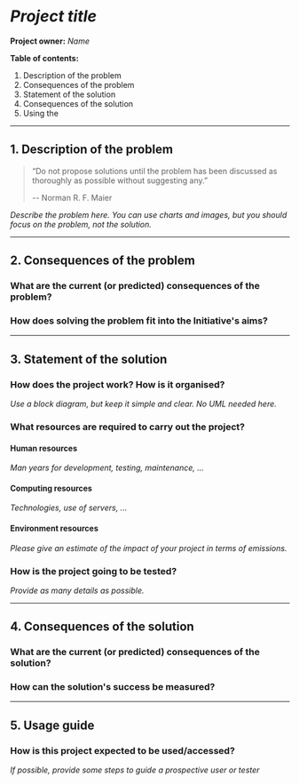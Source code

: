 # _Project title_

**Project owner:** _Name_


**Table of contents:**

1. Description of the problem
2. Consequences of the problem
3. Statement of the solution
4. Consequences of the solution
5. Using the 


-------------------------------------------------------------------------------
## 1. Description of the problem

> “Do not propose solutions until the problem has been discussed as thoroughly
> as possible without suggesting any.”
>
> -- Norman R. F. Maier

_Describe the problem here. You can use charts and images, but you should focus
on the problem, not the solution._


-------------------------------------------------------------------------------
## 2. Consequences of the problem

### What are the current (or predicted) consequences of the problem?

### How does solving the problem fit into the Initiative's aims?


-------------------------------------------------------------------------------
## 3. Statement of the solution

### How does the project work? How is it organised?

_Use a block diagram, but keep it simple and clear. No UML needed here._

### What resources are required to carry out the project?

#### Human resources 

_Man years for development, testing, maintenance, ..._

#### Computing resources 

_Technologies, use of servers, ..._

#### Environment resources 

_Please give an estimate of the impact of your project in terms of emissions._

### How is the project going to be tested?

_Provide as many details as possible._

-------------------------------------------------------------------------------
## 4. Consequences of the solution 

### What are the current (or predicted) consequences of the solution?

### How can the solution's success be measured?


-------------------------------------------------------------------------------
## 5. Usage guide

### How is this project expected to be used/accessed?

_If possible, provide some steps to guide a prospective user or tester_
